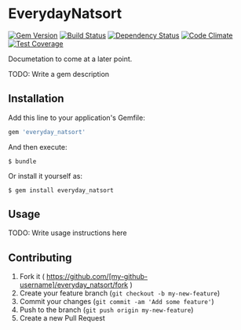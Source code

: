 # EverydayNatsort

[![Gem Version](https://badge.fury.io/rb/everyday_natsort.svg)](http://badge.fury.io/rb/everyday_natsort)
[![Build Status](https://travis-ci.org/henderea/everyday_natsort.svg?branch=master)](https://travis-ci.org/henderea/everyday_natsort)
[![Dependency Status](https://gemnasium.com/henderea/everyday_natsort.svg)](https://gemnasium.com/henderea/everyday_natsort)
[![Code Climate](https://codeclimate.com/github/henderea/everyday_natsort/badges/gpa.svg)](https://codeclimate.com/github/henderea/everyday_natsort)
[![Test Coverage](https://codeclimate.com/github/henderea/everyday_natsort/badges/coverage.svg)](https://codeclimate.com/github/henderea/everyday_natsort)

Documetation to come at a later point.

TODO: Write a gem description

## Installation

Add this line to your application's Gemfile:

```ruby
gem 'everyday_natsort'
```

And then execute:

    $ bundle

Or install it yourself as:

    $ gem install everyday_natsort

## Usage

TODO: Write usage instructions here

## Contributing

1. Fork it ( https://github.com/[my-github-username]/everyday_natsort/fork )
2. Create your feature branch (`git checkout -b my-new-feature`)
3. Commit your changes (`git commit -am 'Add some feature'`)
4. Push to the branch (`git push origin my-new-feature`)
5. Create a new Pull Request
